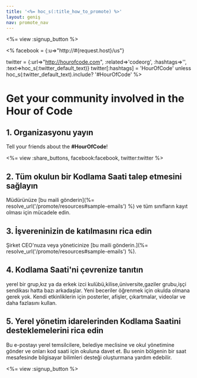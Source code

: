 ```yaml
---
title: '<%= hoc_s(:title_how_to_promote) %>'
layout: geniş
nav: promote_nav
---
```

<%= view :signup_button %>

<% facebook = {:u=>"http://#{request.host}/us"}

twitter = {:url=>"http://hourofcode.com", :related=>'codeorg', :hashtags=>'', :text=>hoc_s(:twitter_default_text)} twitter[:hashtags] = 'HourOfCode' unless hoc_s(:twitter_default_text).include? '#HourOfCode' %>

# Get your community involved in the Hour of Code

## 1. Organizasyonu yayın

Tell your friends about the **#HourOfCode**!

<%= view :share_buttons, facebook:facebook, twitter:twitter %>

## 2. Tüm okulun bir Kodlama Saati talep etmesini sağlayın

Müdürünüze [bu maili gönderin](%= resolve_url('/promote/resources#sample-emails') %) ve tüm sınıfların kayıt olması için mücadele edin.

## 3. İşvereninizin de katılmasını rica edin

Şirket CEO'nuza veya yöneticinize [bu maili gönderin.](%= resolve_url('/promote/resources#sample-emails') %).

## 4. Kodlama Saati'ni çevrenize tanıtın

yerel bir grup,kız ya da erkek izci kulübü,kilise,üniversite,gaziler grubu,işçi sendikası hatta bazı arkadaşlar. Yeni beceriler öğrenmek için okulda olmana gerek yok. Kendi etkinliklerin için posterler, afişler, çıkartmalar, videolar ve daha fazlasını kullan.

## 5. Yerel yönetim idarelerinden Kodlama Saatini desteklemelerini rica edin

Bu e-postayı yerel temsilcilere, belediye meclisine ve okul yönetimine gönder ve onları kod saati için okuluna davet et. Bu senin bölgenin bir saat mesafesinde bilgisayar bilimleri desteği oluşturmana yardım edebilir.

<%= view :signup_button %>